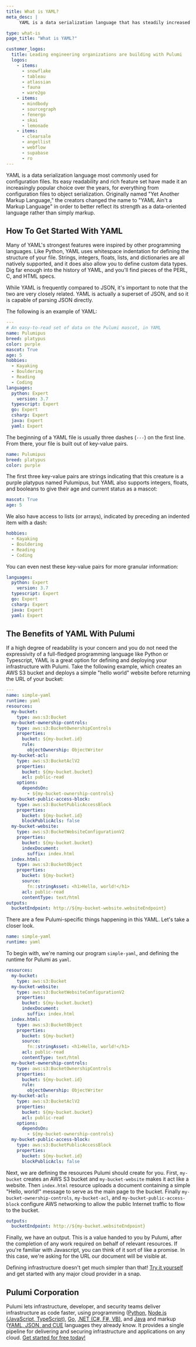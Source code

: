 ```yaml
---
title: What is YAML?
meta_desc: |
     YAML is a data serialization language that has steadily increased in popularity. Discover how to use YAML with Pulumi today.

type: what-is
page_title: "What is YAML?"

customer_logos:
  title: Leading engineering organizations are building with Pulumi
  logos:
    - items:
      - snowflake
      - tableau
      - atlassian
      - fauna
      - ware2go
    - items:
      - mindbody
      - sourcegraph
      - fenergo
      - skai
      - lemonade
    - items:
      - clearsale
      - angellist
      - webflow
      - supabase
      - ro
---
```


YAML is a data serialization language most commonly used for configuration files. Its easy readability and rich feature set have made it an increasingly popular choice over the years, for everything from configuration files to object serialization. Originally named "Yet Another Markup Language," the creators changed the name to "YAML Ain't a Markup Language" in order to better reflect its strength as a data-oriented language rather than simply markup.

## How To Get Started With YAML

Many of YAML's strongest features were inspired by other programming languages. Like Python, YAML uses whitespace indentation for defining the structure of your file. Strings, integers, floats, lists, and dictionaries are all natively supported, and it does also allow you to define custom data types. Dig far enough into the history of YAML, and you'll find pieces of the PERL, C, and HTML specs.

While YAML is frequently compared to JSON, it's important to note that the two are very closely related. YAML is actually a superset of JSON, and so it is capable of parsing JSON directly.

The following is an example of YAML:

```yaml
---
# An easy-to-read set of data on the Pulumi mascot, in YAML
name: Pulumipus
breed: platypus
color: purple
mascot: True
age: 5
hobbies:
  - Kayaking
  - Bouldering
  - Reading
  - Coding
languages:
  python: Expert
    version: 3.7
  typescript: Expert
  go: Expert
  csharp: Expert
  java: Expert
  yaml: Expert
```

The beginning of a YAML file is usually three dashes (`---`) on the first line. From there, your file is built out of key-value pairs.

```yaml
name: Pulumipus
breed: platypus
color: purple
```

The first three key-value pairs are strings indicating that this creature is a purple platypus named Pulumipus, but YAML also supports integers, floats, and booleans to give their age and current status as a mascot:

```yaml
mascot: True
age: 5
```

We also have access to lists (or arrays), indicated by preceding an indented item with a dash:

```yaml
hobbies:
  - Kayaking
  - Bouldering
  - Reading
  - Coding
```

You can even nest these key-value pairs for more granular information:

```yaml
languages:
  python: Expert
    version: 3.7
  typescript: Expert
  go: Expert
  csharp: Expert
  java: Expert
  yaml: Expert
```

## The Benefits of YAML With Pulumi

If a high degree of readability is your concern and you do not need the expressivity of a full-fledged programming language like Python or Typescript, YAML is a great option for defining and deploying your infrastructure with Pulumi. Take the following example, which creates an AWS S3 bucket and deploys a simple "hello world" website before returning the URL of your bucket:

```yaml
---
name: simple-yaml
runtime: yaml
resources:
  my-bucket:
    type: aws:s3:Bucket
  my-bucket-ownership-controls:
    type: aws:s3:BucketOwnershipControls
    properties:
      bucket: ${my-bucket.id}
      rule:
        objectOwnership: ObjectWriter
  my-bucket-acl:
    type: aws:s3:BucketAclV2
    properties:
      bucket: ${my-bucket.bucket}
      acl: public-read
    options:
      dependsOn:
        - ${my-bucket-ownership-controls}
  my-bucket-public-access-block:
    type: aws:s3:BucketPublicAccessBlock
    properties:
      bucket: ${my-bucket.id}
      blockPublicAcls: false
  my-bucket-website:
    type: aws:s3:BucketWebsiteConfigurationV2
    properties:
      bucket: ${my-bucket.bucket}
      indexDocument:
        suffix: index.html
  index.html:
    type: aws:s3:BucketObject
    properties:
      bucket: ${my-bucket}
      source:
        fn::stringAsset: <h1>Hello, world!</h1>
      acl: public-read
      contentType: text/html
outputs:
  bucketEndpoint: http://${my-bucket-website.websiteEndpoint}
```

There are a few Pulumi-specific things happening in this YAML. Let's take a closer look.

```yaml
name: simple-yaml
runtime: yaml
```

To begin with, we're naming our program `simple-yaml`, and defining the runtime for Pulumi as `yaml`.

```yaml
resources:
  my-bucket:
    type: aws:s3:Bucket
  my-bucket-website:
    type: aws:s3:BucketWebsiteConfigurationV2
    properties:
      bucket: ${my-bucket.bucket}
      indexDocument:
        suffix: index.html
  index.html:
    type: aws:s3:BucketObject
    properties:
      bucket: ${my-bucket}
      source:
        fn::stringAsset: <h1>Hello, world!</h1>
      acl: public-read
      contentType: text/html
  my-bucket-ownership-controls:
    type: aws:s3:BucketOwnershipControls
    properties:
      bucket: ${my-bucket.id}
      rule:
        objectOwnership: ObjectWriter
  my-bucket-acl:
    type: aws:s3:BucketAclV2
    properties:
      bucket: ${my-bucket.bucket}
      acl: public-read
    options:
      dependsOn:
        - ${my-bucket-ownership-controls}
  my-bucket-public-access-block:
    type: aws:s3:BucketPublicAccessBlock
    properties:
      bucket: ${my-bucket.id}
      blockPublicAcls: false
```

Next, we are defining the resources Pulumi should create for you. First, `my-bucket` creates an AWS S3 bucket and
`my-bucket-website` makes it act like a website. Then `index.html` resource uploads a document containing a simple
"Hello, world!" message to serve as the main page to the bucket. Finally `my-bucket-ownership-controls`,
`my-bucket-acl`, and `my-bucket-public-access-block` configure AWS networking to allow the public Internet traffic to
flow to the bucket.

```yaml
outputs:
  bucketEndpoint: http://${my-bucket.websiteEndpoint}
```

Finally, we have an output. This is a value handed to you by Pulumi, after the completion of any work required on behalf of relevant resources. If you're familiar with Javascript, you can think of it sort of like a promise. In this case, we're asking for the URL our document will be visible at.

Defining infrastructure doesn't get much simpler than that! [Try it yourself](/docs/languages-sdks/yaml/) and get started with any major cloud provider in a snap.

## Pulumi Corporation

Pulumi lets infrastructure, developer, and security teams deliver infrastructure as code faster, using programming ([Python](/docs/languages-sdks/python/), [Node.js (JavaScript, TypeScript)](/docs/languages-sdks/javascript/), [Go](/docs/languages-sdks/go/), [.NET (C#, F#, VB)](/docs/languages-sdks/dotnet/), and [Java](/docs/languages-sdks/java/) and markup ([YAML, JSON, and CUE](/docs/languages-sdks/yaml/) languages they already know. It provides a single pipeline for delivering and securing infrastructure and applications on any cloud. [Get started for free today!](/docs/get-started/)
